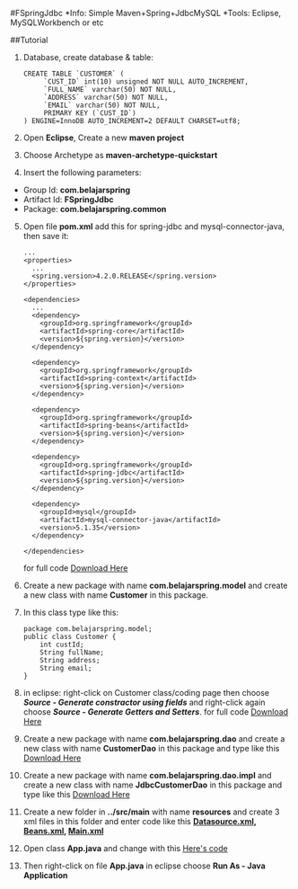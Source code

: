 #FSpringJdbc
*Info: Simple Maven+Spring+JdbcMySQL
*Tools: Eclipse, MySQLWorkbench or etc

##Tutorial
1. Database, create database & table:
    ```
    CREATE TABLE `CUSTOMER` (
         `CUST_ID` int(10) unsigned NOT NULL AUTO_INCREMENT,
         `FULL_NAME` varchar(50) NOT NULL,
         `ADDRESS` varchar(50) NOT NULL,
         `EMAIL` varchar(50) NOT NULL,
         PRIMARY KEY (`CUST_ID`)
    ) ENGINE=InnoDB AUTO_INCREMENT=2 DEFAULT CHARSET=utf8;
    ```

2. Open **Eclipse**, Create a new **maven project**
3. Choose Archetype as **maven-archetype-quickstart**
4. Insert the following parameters:
  * Group Id: **com.belajarspring**
  * Artifact Id: **FSpringJdbc**
  * Package: **com.belajarspring.common**

5. Open file **pom.xml** add this for spring-jdbc and mysql-connector-java, then save it:
    ```
    ...
    <properties>
      ...
      <spring.version>4.2.0.RELEASE</spring.version>
    </properties>

    <dependencies>
      ...
      <dependency>
        <groupId>org.springframework</groupId>
        <artifactId>spring-core</artifactId>
        <version>${spring.version}</version>
      </dependency>

      <dependency>
        <groupId>org.springframework</groupId>
        <artifactId>spring-context</artifactId>
        <version>${spring.version}</version>
      </dependency>

      <dependency>
        <groupId>org.springframework</groupId>
        <artifactId>spring-beans</artifactId>
        <version>${spring.version}</version>
      </dependency>

      <dependency>
        <groupId>org.springframework</groupId>
        <artifactId>spring-jdbc</artifactId>
        <version>${spring.version}</version>
      </dependency>

      <dependency>
        <groupId>mysql</groupId>
        <artifactId>mysql-connector-java</artifactId>
        <version>5.1.35</version>
      </dependency>

    </dependencies>
    ```
    for full code [Download Here](https://github.com/firmanprogrammer/FSpringJdbc/blob/master/pom.xml)
    
6. Create a new package with name **com.belajarspring.model** and create a new class with name **Customer** in this package.

7. In this class type like this:
    ```
    package com.belajarspring.model;
    public class Customer {
        int custId;
        String fullName;
        String address;
        String email;
    }
    ```
    
8. in eclipse: right-click on Customer class/coding page then choose ***Source - Generate constractor using fields*** and right-click again choose ***Source - Generate Getters and Setters***. for full code [Download Here](https://github.com/firmanprogrammer/FSpringJdbc/blob/master/src/main/java/com/belajarspring/model/Customer.java)

9. Create a new package with name **com.belajarspring.dao** and create a new class with name **CustomerDao** in this package and type like this [Download Here](https://github.com/firmanprogrammer/FSpringJdbc/blob/master/src/main/java/com/belajarspring/dao/CustomerDao.java)

10. Create a new package with name **com.belajarspring.dao.impl** and create a new class with name **JdbcCustomerDao** in this package and type like this [Download Here](https://github.com/firmanprogrammer/FSpringJdbc/blob/master/src/main/java/com/belajarspring/dao/impl/JdbcCustomerDao.java)

11. Create a new folder in **../src/main** with name **resources** and create 3 xml files in this folder and enter code like this **[Datasource.xml](https://github.com/firmanprogrammer/FSpringJdbc/blob/master/src/main/resources/Datasource.xml), [Beans.xml](https://github.com/firmanprogrammer/FSpringJdbc/blob/master/src/main/resources/Beans.xml), [Main.xml](https://github.com/firmanprogrammer/FSpringJdbc/blob/master/src/main/resources/Main.xml)**

12. Open class **App.java** and change with this [Here's code](https://github.com/firmanprogrammer/FSpringJdbc/blob/3fb95566dcba9de9ffa050539c5dec0db1f0f5e2/src/main/java/com/belajarspring/common/App.java)

13. Then right-click on file **App.java** in eclipse choose **Run As - Java Application**


